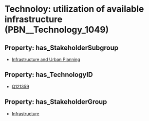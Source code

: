 # Technoloy: __utilization of available infrastructure__ (PBN__Technology_1049)

## Property: has_StakeholderSubgroup

* [Infrastructure and Urban Planning](PBN__TechSubgroup_86)

## Property: has_TechnologyID

* [Q121359](Q121359)

## Property: has_StakeholderGroup

* [Infrastructure](PBN__TechGroup_4)

